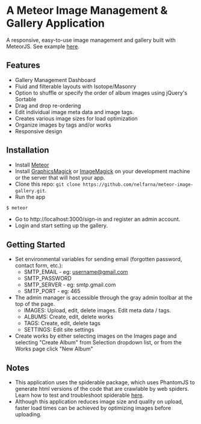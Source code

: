 # A Meteor Image Management & Gallery Application

A responsive, easy-to-use image management and gallery built with MeteorJS. See example [here](http://elmarcreative.com). 

## Features
* Gallery Management Dashboard
* Fluid and filterable layouts with Isotope/Masonry
* Option to shuffle or specify the order of album images using jQuery's Sortable
* Drag and drop re-ordering
* Edit individual image meta data and image tags.
* Creates various image sizes for load optimization
* Organize images by tags and/or works
* Responsive design



## Installation 

- Install [Meteor](http://www.meteor.com)
- Install [GraphicsMagick](http://www.graphicsmagick.org/) or [ImageMagick](http://www.imagemagick.org/script/index.php) on your development machine or the server that will host your app.
- Clone this repo: `git clone https://github.com/nelfarna/meteor-image-gallery.git`.
- Run the app

```sh
$ meteor
```
- Go to http://localhost:3000/sign-in and register an admin account.
- Login and start setting up the gallery.


## Getting Started

- Set environmental variables for sending email (forgotten password, contact form, etc.):
  - SMTP_EMAIL - eg: username@gmail.com
  - SMTP_PASSWORD
  - SMTP_SERVER - eg: smtp.gmail.com
  - SMTP_PORT - eg: 465 
- The admin manager is accessible through the gray admin toolbar at the top of the page.
  - IMAGES: Upload, edit, delete images. Edit meta data / tags.
  - ALBUMS: Create, edit, delete works
  - TAGS: Create, edit, delete tags
  - SETTINGS: Edit site settings
- Create works by either selecting images on the Images page and selecting "Create Album" from Selection dropdown list, or from the Works page click "New Album"


## Notes

- This application uses the spiderable package, which uses PhantomJS to generate html versions of the code that are crawlable by web spiders. Learn how to test and troubleshoot spiderable [here](http://www.meteorpedia.com/read/spiderable/).
- Although this application reduces image size and quality on upload, faster load times can be achieved by optimizing images before uploading.
